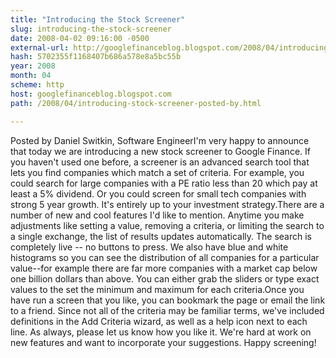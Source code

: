 ```yaml
---
title: "Introducing the Stock Screener"
slug: introducing-the-stock-screener
date: 2008-04-02 09:16:00 -0500
external-url: http://googlefinanceblog.blogspot.com/2008/04/introducing-stock-screener-posted-by.html
hash: 5702355f1168407b686a578e8a5bc55b
year: 2008
month: 04
scheme: http
host: googlefinanceblog.blogspot.com
path: /2008/04/introducing-stock-screener-posted-by.html

---
```


Posted by Daniel Switkin, Software EngineerI'm very happy to announce that today we are introducing a new stock screener to Google Finance. If you haven't used one before, a screener is an advanced search tool that lets you find companies which match a set of criteria. For example, you could search for large companies with a PE ratio less than 20 which pay at least a 5% dividend. Or you could screen for small tech companies with strong 5 year growth. It's entirely up to your investment strategy.There are a number of new and cool features I'd like to mention. Anytime you make adjustments like setting a value, removing a criteria, or limiting the search to a single exchange, the list of results updates automatically. The search is completely live -- no buttons to press. We also have blue and white histograms so you can see the distribution of all companies for a particular value--for example there are far more companies with a market cap below one billion dollars than above. You can either grab the sliders or type exact values to the set the minimum and maximum for each criteria.Once you have run a screen that you like, you can bookmark the page or email the link to a friend. Since not all of the criteria may be familiar terms, we've included definitions in the Add Criteria wizard, as well as a help icon next to each line. As always, please let us know how you like it. We're hard at work on new features and want to incorporate your suggestions. Happy screening!
